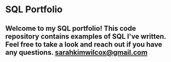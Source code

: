 # SQL Portfolio

## Welcome to my SQL portfolio! This code repository contains examples of SQL I've written. Feel free to take a look and reach out if you have any questions. sarahkimwilcox@gmail.com
